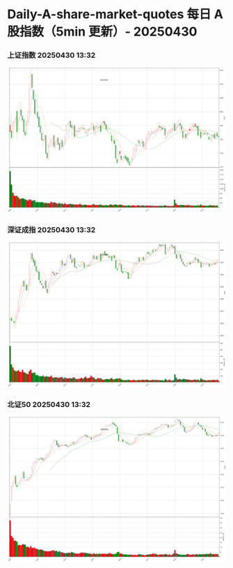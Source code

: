 
# Daily-A-share-market-quotes 每日 A 股指数（5min 更新）- 20250430

### 上证指数 20250430 13:32
![](./fig/2025/4/20250430-sh000001.png)

### 深证成指 20250430 13:32
![](./fig/2025/4/20250430-sz399001.png)

### 北证50 20250430 13:32
![](./fig/2025/4/20250430-bj899050.png)
